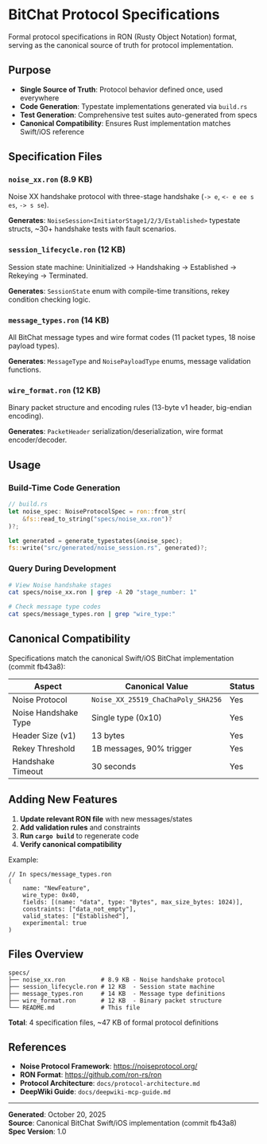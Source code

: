 # BitChat Protocol Specifications

Formal protocol specifications in RON (Rusty Object Notation) format, serving as the canonical source of truth for protocol implementation.

## Purpose

- **Single Source of Truth**: Protocol behavior defined once, used everywhere
- **Code Generation**: Typestate implementations generated via `build.rs`
- **Test Generation**: Comprehensive test suites auto-generated from specs
- **Canonical Compatibility**: Ensures Rust implementation matches Swift/iOS reference

## Specification Files

### `noise_xx.ron` (8.9 KB)
Noise XX handshake protocol with three-stage handshake (`-> e`, `<- e ee s es`, `-> s se`).

**Generates**: `NoiseSession<InitiatorStage1/2/3/Established>` typestate structs, ~30+ handshake tests with fault scenarios.

### `session_lifecycle.ron` (12 KB)
Session state machine: Uninitialized → Handshaking → Established → Rekeying → Terminated.

**Generates**: `SessionState` enum with compile-time transitions, rekey condition checking logic.

### `message_types.ron` (14 KB)
All BitChat message types and wire format codes (11 packet types, 18 noise payload types).

**Generates**: `MessageType` and `NoisePayloadType` enums, message validation functions.

### `wire_format.ron` (12 KB)
Binary packet structure and encoding rules (13-byte v1 header, big-endian encoding).

**Generates**: `PacketHeader` serialization/deserialization, wire format encoder/decoder.

## Usage

### Build-Time Code Generation
```rust
// build.rs
let noise_spec: NoiseProtocolSpec = ron::from_str(
    &fs::read_to_string("specs/noise_xx.ron")?
)?;

let generated = generate_typestates(&noise_spec);
fs::write("src/generated/noise_session.rs", generated)?;
```

### Query During Development
```bash
# View Noise handshake stages
cat specs/noise_xx.ron | grep -A 20 "stage_number: 1"

# Check message type codes
cat specs/message_types.ron | grep "wire_type:"
```

## Canonical Compatibility

Specifications match the canonical Swift/iOS BitChat implementation (commit fb43a8):

| Aspect | Canonical Value | Status |
|--------|----------------|--------|
| Noise Protocol | `Noise_XX_25519_ChaChaPoly_SHA256` | Yes |
| Noise Handshake Type | Single type (0x10) | Yes |
| Header Size (v1) | 13 bytes | Yes |
| Rekey Threshold | 1B messages, 90% trigger | Yes |
| Handshake Timeout | 30 seconds | Yes |

## Adding New Features

1. **Update relevant RON file** with new messages/states
2. **Add validation rules** and constraints
3. **Run `cargo build`** to regenerate code
4. **Verify canonical compatibility**

Example:
```ron
// In specs/message_types.ron
(
    name: "NewFeature",
    wire_type: 0x40,
    fields: [(name: "data", type: "Bytes", max_size_bytes: 1024)],
    constraints: ["data_not_empty"],
    valid_states: ["Established"],
    experimental: true
)
```

## Files Overview

```
specs/
├── noise_xx.ron          # 8.9 KB - Noise handshake protocol
├── session_lifecycle.ron # 12 KB  - Session state machine  
├── message_types.ron     # 14 KB  - Message type definitions
├── wire_format.ron       # 12 KB  - Binary packet structure
└── README.md             # This file
```

**Total**: 4 specification files, ~47 KB of formal protocol definitions

## References

- **Noise Protocol Framework**: https://noiseprotocol.org/
- **RON Format**: https://github.com/ron-rs/ron
- **Protocol Architecture**: `docs/protocol-architecture.md`
- **DeepWiki Guide**: `docs/deepwiki-mcp-guide.md`

---

**Generated**: October 20, 2025  
**Source**: Canonical BitChat Swift/iOS implementation (commit fb43a8)  
**Spec Version**: 1.0